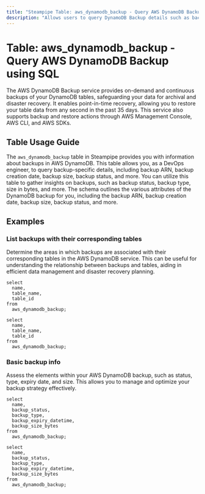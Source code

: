 ```yaml
---
title: "Steampipe Table: aws_dynamodb_backup - Query AWS DynamoDB Backup using SQL"
description: "Allows users to query DynamoDB Backup details such as backup ARN, backup creation date, backup size, backup status, and more."
---
```


# Table: aws_dynamodb_backup - Query AWS DynamoDB Backup using SQL

The AWS DynamoDB Backup service provides on-demand and continuous backups of your DynamoDB tables, safeguarding your data for archival and disaster recovery. It enables point-in-time recovery, allowing you to restore your table data from any second in the past 35 days. This service also supports backup and restore actions through AWS Management Console, AWS CLI, and AWS SDKs.

## Table Usage Guide

The `aws_dynamodb_backup` table in Steampipe provides you with information about backups in AWS DynamoDB. This table allows you, as a DevOps engineer, to query backup-specific details, including backup ARN, backup creation date, backup size, backup status, and more. You can utilize this table to gather insights on backups, such as backup status, backup type, size in bytes, and more. The schema outlines the various attributes of the DynamoDB backup for you, including the backup ARN, backup creation date, backup size, backup status, and more.

## Examples

### List backups with their corresponding tables
Determine the areas in which backups are associated with their corresponding tables in the AWS DynamoDB service. This can be useful for understanding the relationship between backups and tables, aiding in efficient data management and disaster recovery planning.

```sql+postgres
select
  name,
  table_name,
  table_id
from
  aws_dynamodb_backup;
```

```sql+sqlite
select
  name,
  table_name,
  table_id
from
  aws_dynamodb_backup;
```


### Basic backup info
Assess the elements within your AWS DynamoDB backup, such as status, type, expiry date, and size. This allows you to manage and optimize your backup strategy effectively.

```sql+postgres
select
  name,
  backup_status,
  backup_type,
  backup_expiry_datetime,
  backup_size_bytes
from
  aws_dynamodb_backup;
```

```sql+sqlite
select
  name,
  backup_status,
  backup_type,
  backup_expiry_datetime,
  backup_size_bytes
from
  aws_dynamodb_backup;
```